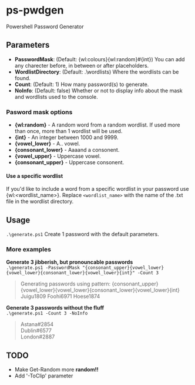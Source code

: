 # ps-pwdgen
Powershell Password Generator

## Parameters
 - **PasswordMask**: (Default: {wl:colours}{wl:random}#{int}) You can add any charecter before, in between or after placeholders.
 - **WordlistDirectory**: (Default: .\wordlists) Where the wordlists can be found.
 - **Count**: (Default: 1) How many password(s) to generate.
 - **NoInfo**: (Default: false) Whether or not to display info about the mask and wordlists used to the console.

### Pasword mask options
 - **{wl:random}** - A random word from a random wordlist. If used more than once, more than 1 wordlist will be used.  
 - **{int}** - An integer between 1000 and 9999.  
 - **{vowel_lower}** - A.. vowel.  
 - **{consonant_lower}** - Aaaand a consonent.  
 - **{vowel_upper}** - Uppercase vowel.  
 - **{consonant_upper}** - Uppercase consonent.  

#### Use a specific wordlist
If you'd like to include a word from a specific wordlist in your password use {wl:<wordlist_name>}.
Replace `<wordlist_name>` with the name of the .txt file in the wordlist directory. 

## Usage
`.\generate.ps1` Create 1 password with the default parameters.

### More examples

**Generate 3 jibberish, but pronouncable passwords**  
`.\generate.ps1 -PasswordMask "{consonant_upper}{vowel_lower}{vowel_lower}{consonant_lower}{vowel_lower}{int}" -Count 3`
>Generating passwords using pattern: {consonant_upper}{vowel_lower}{vowel_lower}{consonant_lower}{vowel_lower}{int}  
Juigu1809
Foohi6971
Hoese1874

**Generate 3 passwords without the fluff**  
`.\generate.ps1 -Count 3 -NoInfo`
>Astana#2854  
Dublin#6577  
London#2887  

## TODO
 - Make Get-Random more **random!!**
 - Add '-ToClip' parameter
